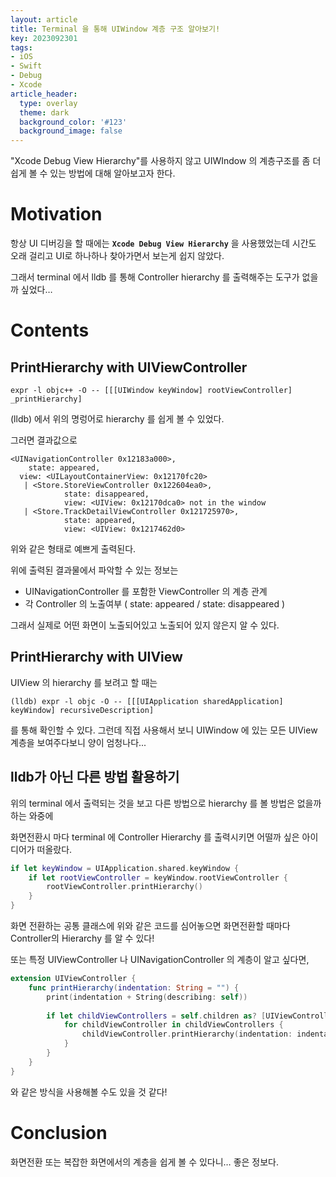 ```yaml
---
layout: article
title: Terminal 을 통해 UIWindow 계층 구조 알아보기!
key: 2023092301
tags:
- iOS
- Swift
- Debug
- Xcode
article_header:
  type: overlay
  theme: dark
  background_color: '#123'
  background_image: false
---
```


"Xcode Debug View Hierarchy"를 사용하지 않고 UIWIndow 의 계층구조를 좀 더 쉽게 볼 수 있는 방법에 대해 알아보고자 한다.

<!--more-->

# Motivation

항상 UI 디버깅을 할 때에는 **`Xcode Debug View Hierarchy`** 을 사용했었는데 시간도 오래 걸리고 UI로 하나하나 찾아가면서 보는게 쉽지 않았다. 

그래서 terminal 에서 lldb 를 통해 Controller hierarchy 를 출력해주는 도구가 없을까 싶었다…

# Contents

## PrintHierarchy with UIViewController

```lldb
expr -l objc++ -O -- [[[UIWindow keyWindow] rootViewController] _printHierarchy]
```

(lldb) 에서 위의 명렁어로 hierarchy 를 쉽게 볼 수 있었다. 

그러면 결과값으로 

```lldb
<UINavigationController 0x12183a000>, 
	state: appeared, 
  view: <UILayoutContainerView: 0x12170fc20>
   | <Store.StoreViewController 0x122604ea0>, 
			state: disappeared, 
			view: <UIView: 0x12170dca0> not in the window
   | <Store.TrackDetailViewController 0x121725970>, 
			state: appeared, 
			view: <UIView: 0x1217462d0>
```

위와 같은 형태로 예쁘게 출력된다. 

위에 출력된 결과물에서 파악할 수 있는 정보는 

- UINavigationController 를 포함한 ViewController 의 계층 관계
- 각 Controller 의 노출여부 ( state: appeared / state: disappeared )

그래서 실제로 어떤 화면이 노출되어있고 노출되어 있지 않은지 알 수 있다. 

## PrintHierarchy with UIView
UIView 의 hierarchy 를 보려고 할 때는
```lldb
(lldb) expr -l objc -O -- [[[UIApplication sharedApplication] keyWindow] recursiveDescription]
```
를 통해 확인할 수 있다. 그런데 직접 사용해서 보니 UIWindow 에 있는 모든 UIView 계층을 보여주다보니 양이 엄청나다...

## lldb가 아닌 다른 방법 활용하기

위의 terminal 에서 출력되는 것을 보고 다른 방법으로 hierarchy 를 볼 방법은 없을까 하는 와중에

화면전환시 마다 terminal 에 Controller Hierarchy 를 출력시키면 어떨까 싶은 아이디어가 떠올랐다. 

```swift
if let keyWindow = UIApplication.shared.keyWindow {
    if let rootViewController = keyWindow.rootViewController {
        rootViewController.printHierarchy()
    }
}
```

화면 전환하는 공통 클래스에 위와 같은 코드를 심어놓으면 화면전환할 때마다 Controller의 Hierarchy 를 알 수 있다!

또는 특정 UIViewController 나 UINavigationController 의 계층이 알고 싶다면, 

```swift
extension UIViewController {
    func printHierarchy(indentation: String = "") {
        print(indentation + String(describing: self))
        
        if let childViewControllers = self.children as? [UIViewController] {
            for childViewController in childViewControllers {
                childViewController.printHierarchy(indentation: indentation + "  ")
            }
        }
    }
}
```
와 같은 방식을 사용해볼 수도 있을 것 같다! 

# Conclusion

화면전환 또는 복잡한 화면에서의 계층을 쉽게 볼 수 있다니… 좋은 정보다.